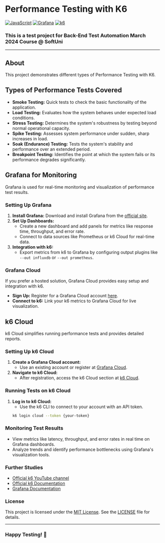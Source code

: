 # Performance Testing with K6
[![JavaScript](https://img.shields.io/badge/Made%20with-JavaScript-F7DF1E.svg)](https://developer.mozilla.org/en-US/docs/Web/JavaScript)
[![Grafana](https://img.shields.io/badge/Monitoring-Grafana-F46800.svg)](https://grafana.com/)
[![k6](https://img.shields.io/badge/Load%20Testing-k6-2E8BC0.svg)](https://k6.io/)

### This is a test project for **Back-End Test Automation** March 2024 Course @ SoftUni

---

## About
This project demonstrates different types of Performance Testing with K6.

## Types of Performance Tests Covered
- **Smoke Testing:** Quick tests to check the basic functionality of the application.
- **Load Testing:** Evaluates how the system behaves under expected load conditions.
- **Stress Testing:** Determines the system's robustness by testing beyond normal operational capacity.
- **Spike Testing:** Assesses system performance under sudden, sharp increases in load.
- **Soak (Endurance) Testing:** Tests the system's stability and performance over an extended period.
- **Breakpoint Testing:** Identifies the point at which the system fails or its performance degrades significantly.

## Grafana for Monitoring
Grafana is used for real-time monitoring and visualization of performance test results.

### Setting Up Grafana
1. **Install Grafana:** Download and install Grafana from the [official site](https://grafana.com/).
2. **Set Up Dashboards:**
   - Create a new dashboard and add panels for metrics like response time, throughput, and error rate.
   - Connect to data sources like Prometheus or k6 Cloud for real-time data.
3. **Integration with k6:**
   - Export metrics from k6 to Grafana by configuring output plugins like `--out influxdb` or `--out prometheus`.

### Grafana Cloud
If you prefer a hosted solution, Grafana Cloud provides easy setup and integration with k6.  
- **Sign Up:** Register for a Grafana Cloud account [here](https://grafana.com/products/cloud/).
- **Connect to k6:** Link your k6 metrics to Grafana Cloud for live visualization.

## k6 Cloud
k6 Cloud simplifies running performance tests and provides detailed reports.

### Setting Up k6 Cloud
1. **Create a Grafana Cloud account:**
   - Use an existing account or register at [Grafana Cloud](https://grafana.com/products/cloud/).
2. **Navigate to k6 Cloud:**
   - After registration, access the k6 Cloud section at [k6 Cloud](https://grafana.com/products/k6-cloud/).

### Running Tests on k6 Cloud
1. **Log in to k6 Cloud:**
   - Use the k6 CLI to connect to your account with an API token.
   ```sh
   k6 login cloud --token {your-token}

### Monitoring Test Results
- View metrics like latency, throughput, and error rates in real time on Grafana dashboards.  
- Analyze trends and identify performance bottlenecks using Grafana's visualization tools.

### Further Studies
- [Official k6 YouTube channel](https://www.youtube.com/c/k6test)  
- [Official k6 Documentation](https://grafana.com/docs/k6/latest/)  
- [Grafana Documentation](https://grafana.com/docs/)

### License
This project is licensed under the [MIT License](LICENSE). See the [LICENSE](LICENSE) file for details.

---

### Happy Testing! 🚀

